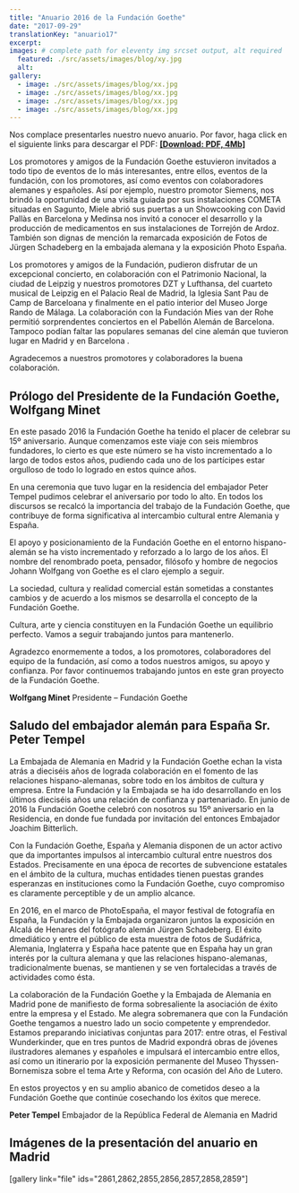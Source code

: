 ```yaml
---
title: "Anuario 2016 de la Fundación Goethe"
date: "2017-09-29"
translationKey: "anuario17"
excerpt:
images: # complete path for eleventy img srcset output, alt required
  featured: ./src/assets/images/blog/xy.jpg
  alt:
gallery:
  - image: ./src/assets/images/blog/xx.jpg
  - image: ./src/assets/images/blog/xx.jpg
  - image: ./src/assets/images/blog/xx.jpg
  - image: ./src/assets/images/blog/xx.jpg
---
```


Nos complace presentarles nuestro nuevo anuario. Por favor, haga click en el siguiente links para descargar el PDF: **[\[Download: PDF, 4Mb\]](https://www.fundaciongoethe.org/assets/pdf/jahrbuch-2016.pdf)**

Los promotores y amigos de la Fundación Goethe estuvieron invitados a todo tipo de eventos de lo más interesantes, entre ellos, eventos de la fundación, con los promotores, así como eventos con colaboradores alemanes y españoles. Así por ejemplo, nuestro promotor Siemens, nos brindó la oportunidad de una visita guiada por sus instalaciones COMETA situadas en Sagunto, Miele abrió sus puertas a un Showcooking con David Pallàs en Barcelona y Medinsa nos invitó a conocer el desarrollo y la producción de medicamentos en sus instalaciones de Torrejón de Ardoz. También son dignas de mención la remarcada exposición de Fotos de Jürgen Schadeberg en la embajada alemana y la exposición Photo España.

Los promotores y amigos de la Fundación, pudieron disfrutar de un excepcional concierto, en colaboración con el Patrimonio Nacional, la ciudad de Leipzig y nuestros promotores DZT y Lufthansa, del cuarteto musical de Leipzig en el Palacio Real de Madrid, la Iglesia Sant Pau de Camp de Barceloana y finalmente en el patio interior del Museo Jorge Rando de Málaga. La colaboración con la Fundación Mies van der Rohe permitió sorprendentes conciertos en el Pabellón Alemán de Barcelona. Tampoco podían faltar las populares semanas del cine alemán que tuvieron lugar en Madrid y en Barcelona .

Agradecemos a nuestros promotores y colaboradores la buena colaboración.

## Prólogo del Presidente de la Fundación Goethe, Wolfgang Minet

En este pasado 2016 la Fundación Goethe ha tenido el placer de celebrar su 15º aniversario. Aunque comenzamos este viaje con seis miembros fundadores, lo cierto es que este número se ha visto incrementado a lo largo de todos estos años, pudiendo cada uno de los partícipes estar orgulloso de todo lo logrado en estos quince años.

En una ceremonia que tuvo lugar en la residencia del embajador Peter Tempel pudimos celebrar el aniversario por todo lo alto. En todos los discursos se recalcó la importancia del trabajo de la Fundación Goethe, que contribuye de forma significativa al intercambio cultural entre Alemania y España.

El apoyo y posicionamiento de la Fundación Goethe en el entorno hispano-alemán se ha visto incrementado y reforzado a lo largo de los años. El nombre del renombrado poeta, pensador, filósofo y hombre de negocios Johann Wolfgang von Goethe es el claro ejemplo a seguir.

La sociedad, cultura y realidad comercial están sometidas a constantes cambios y de acuerdo a los mismos se desarrolla el concepto de la Fundación Goethe.

Cultura, arte y ciencia constituyen en la Fundación Goethe un equilibrio perfecto. Vamos a seguir trabajando juntos para mantenerlo.

Agradezco enormemente a todos, a los promotores, colaboradores del equipo de la fundación, así como a todos nuestros amigos, su apoyo y confianza. Por favor continuemos trabajando juntos en este gran proyecto de la Fundación Goethe.

**Wolfgang Minet** Presidente – Fundación Goethe

## Saludo del embajador alemán para España Sr. Peter Tempel

La Embajada de Alemania en Madrid y la Fundación Goethe echan la vista atrás a dieciséis años de lograda colaboración en el fomento de las relaciones hispano-alemanas, sobre todo en los ámbitos de cultura y empresa. Entre la Fundación y la Embajada se ha ido desarrollando en los últimos dieciséis años una relación de confianza y partenariado. En junio de 2016 la Fundación Goethe celebró con nosotros su 15º aniversario en la Residencia, en donde fue fundada por invitación del entonces Embajador Joachim Bitterlich.

Con la Fundación Goethe, España y Alemania disponen de un actor activo que da importantes impulsos al intercambio cultural entre nuestros dos Estados. Precisamente en una época de recortes de subvencione estatales en el ámbito de la cultura, muchas entidades tienen puestas grandes esperanzas en instituciones como la Fundación Goethe, cuyo compromiso es claramente perceptible y de un amplio alcance.

En 2016, en el marco de PhotoEspaña, el mayor festival de fotografía en España, la Fundación y la Embajada organizaron juntos la exposición en Alcalá de Henares del fotógrafo alemán Jürgen Schadeberg. El éxito dmediático y entre el público de esta muestra de fotos de Sudáfrica, Alemania, Inglaterra y España hace patente que en España hay un gran interés por la cultura alemana y que las relaciones hispano-alemanas, tradicionalmente buenas, se mantienen y se ven fortalecidas a través de actividades como ésta.

La colaboración de la Fundación Goethe y la Embajada de Alemania en Madrid pone de manifiesto de forma sobresaliente la asociación de éxito entre la empresa y el Estado. Me alegra sobremanera que con la Fundación Goethe tengamos a nuestro lado un socio competente y emprendedor. Estamos preparando iniciativas conjuntas para 2017: entre otras, el Festival Wunderkinder, que en tres puntos de Madrid expondrá obras de jóvenes ilustradores alemanes y españoles e impulsará el intercambio entre ellos, así como un itinerario por la exposición permanente del Museo Thyssen-Bornemisza sobre el tema Arte y Reforma, con ocasión del Año de Lutero.

En estos proyectos y en su amplio abanico de cometidos deseo a la Fundación Goethe que continúe cosechando los éxitos que merece.

**Peter Tempel** Embajador de la República Federal de Alemania en Madrid

## Imágenes de la presentación del anuario en Madrid

\[gallery link="file" ids="2861,2862,2855,2856,2857,2858,2859"\]
